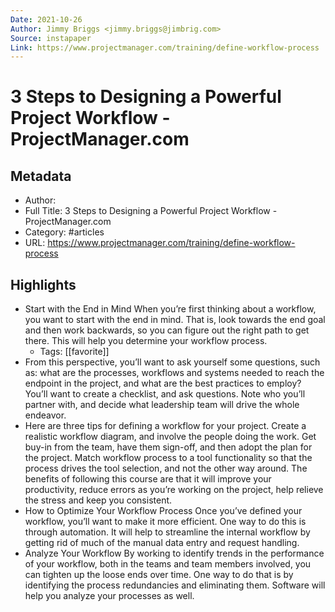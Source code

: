 ```yaml
---
Date: 2021-10-26
Author: Jimmy Briggs <jimmy.briggs@jimbrig.com>
Source: instapaper
Link: https://www.projectmanager.com/training/define-workflow-process
---
```

# 3 Steps to Designing a Powerful Project Workflow - ProjectManager.com

## Metadata
- Author: 
- Full Title: 3 Steps to Designing a Powerful Project Workflow - ProjectManager.com
- Category: #articles
- URL: https://www.projectmanager.com/training/define-workflow-process

## Highlights
- Start with the End in Mind
  When you’re first thinking about a workflow, you want to start with the end in mind. That is, look towards the end goal and then work backwards, so you can figure out the right path to get there. This will help you determine your workflow process.
    - Tags: [[favorite]] 
- From this perspective, you’ll want to ask yourself some questions, such as: what are the processes, workflows and systems needed to reach the endpoint in the project, and what are the best practices to employ? You’ll want to create a checklist, and ask questions. Note who you’ll partner with, and decide what leadership team will drive the whole endeavor.
- Here are three tips for defining a workflow for your project.
  Create a realistic workflow diagram, and involve the people doing the work.
  Get buy-in from the team, have them sign-off, and then adopt the plan for the project.
  Match workflow process to a tool functionality so that the process drives the tool selection, and not the other way around.
  The benefits of following this course are that it will improve your productivity, reduce errors as you’re working on the project, help relieve the stress and keep you consistent.
- How to Optimize Your Workflow Process
  Once you’ve defined your workflow, you’ll want to make it more efficient. One way to do this is through automation. It will help to streamline the internal workflow by getting rid of much of the manual data entry and request handling.
- Analyze Your Workflow
  By working to identify trends in the performance of your workflow, both in the teams and team members involved, you can tighten up the loose ends over time. One way to do that is by identifying the process redundancies and eliminating them. Software will help you analyze your processes as well.
